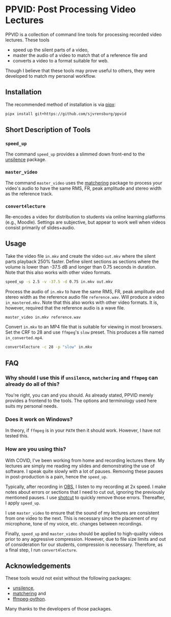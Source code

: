 # PPVID: Post Processing Video Lectures

PPVID is a collection of command line tools for processing recorded video lectures. These tools

- speed up the silent parts of a video,
- master the audio of a video to match that of a reference file and
- converts a video to a format suitable for web.

Though I believe that these tools may prove useful to others, they were developed to match my personal workflow.

## Installation

The recommended method of installation is via [pipx](https://pypa.github.io/pipx/):

```bash
pipx install git+https://github.com/sjvrensburg/ppvid
```

## Short Description of Tools

### `speed_up`

The command `speed_up` provides a slimmed down front-end to the [unsilence](https://github.com/lagmoellertim/unsilence) package.

### `master_video`

The command `master_video` uses the [matchering](https://github.com/sergree/matchering) package to process your video's audio to have the same RMS, FR, peak amplitude and stereo width as the reference track.

### `convert4lecture`

Re-encodes a video for distribution to students via online learning platforms (e.g., Moodle). Settings are subjective, but appear to work well when videos consist primarily of slides+audio.

## Usage

Take the video file `in.mkv` and create the video `out.mkv` where the silent parts playback 250% faster. Define silent sections as sections where the volume is lower than -37.5 dB and longer than 0.75 seconds in duration. Note that this also works with other video formats.

```bash
speed_up -s 2.5 -v -37.5 -d 0.75 in.mkv out.mkv
```

Process the audio of `in.mkv` to have the same RMS, FR, peak amplitude and stereo width as the reference audio file `reference.wav`. Will produce a video `in_mastered.mkv`. Note that this also works with other video formats. It is, however, required that the reference audio is a wave file.

```bash
master_video in.mkv reference.wav
```

Convert `in.mkv` to an MP4 file that is suitable for viewing in most browsers. Set the CRF to 28 and use `ffmpeg`'s `slow` preset. This produces a file named `in_converted.mp4`.

```bash
convert4lecture -c 28 -p "slow" in.mkv
```

## FAQ

### Why should I use this if `unsilence`, `matchering` and `ffmpeg` can already do all of this?

You're right, you can and you should. As already stated, PPVID merely provides a frontend to the tools. The options and terminology used here suits my personal needs.

### Does it work on Windows?

In theory, if `ffmpeg` is in your `PATH` then it should work. However, I have not tested this.

### How are you using this?

With COVID, I've been working from home and recording lectures there. My lectures are simply me reading my slides and demonstrating the use of software. I speak quite slowly with a lot of pauses. Removing these pauses in post-production is a pain, hence the `speed_up`.

Typically, after recording in [OBS](https://obsproject.com/), I listen to my recording at 2x speed. I make notes about errors or sections that I need to cut out, ignoring the previously mentioned pauses. I use [shotcut](https://www.shotcut.org/) to quickly remove those errors. Thereafter, I apply `speed_up`.

I use `master_video` to ensure that the sound of my lectures are consistent from one video to the next. This is necessary since the placement of my microphone, tone of my voice, etc. changes between recordings.

Finally, `speed_up` and `master_video` should be applied to high-quality videos prior to any aggressive compression. However, due to file size limits and out of consideration for our students, compression is necessary. Therefore, as a final step, I run `convert4lecture`.

## Acknowledgements

These tools would not exist without the following packages:

- [unsilence](https://github.com/lagmoellertim/unsilence),
- [matchering](https://github.com/sergree/matchering) and
- [ffmpeg-python](https://github.com/kkroening/ffmpeg-python).

Many thanks to the developers of those packages.

